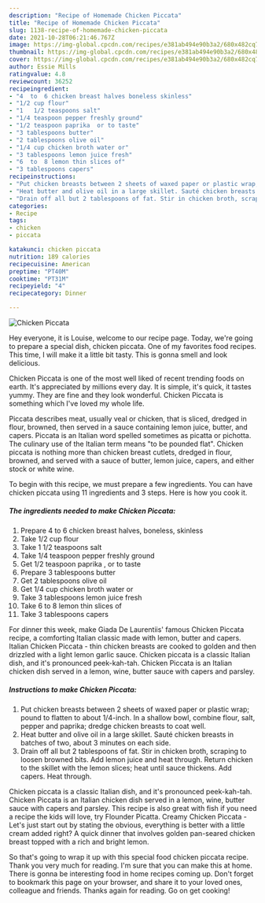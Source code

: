 ```yaml
---
description: "Recipe of Homemade Chicken Piccata"
title: "Recipe of Homemade Chicken Piccata"
slug: 1138-recipe-of-homemade-chicken-piccata
date: 2021-10-28T06:21:46.767Z
image: https://img-global.cpcdn.com/recipes/e381ab494e90b3a2/680x482cq70/chicken-piccata-recipe-main-photo.jpg
thumbnail: https://img-global.cpcdn.com/recipes/e381ab494e90b3a2/680x482cq70/chicken-piccata-recipe-main-photo.jpg
cover: https://img-global.cpcdn.com/recipes/e381ab494e90b3a2/680x482cq70/chicken-piccata-recipe-main-photo.jpg
author: Essie Mills
ratingvalue: 4.8
reviewcount: 36252
recipeingredient:
- "4  to  6 chicken breast halves boneless skinless"
- "1/2 cup flour"
- "1   1/2 teaspoons salt"
- "1/4 teaspoon pepper freshly ground"
- "1/2 teaspoon paprika  or to taste"
- "3 tablespoons butter"
- "2 tablespoons olive oil"
- "1/4 cup chicken broth water or"
- "3 tablespoons lemon juice fresh"
- "6  to  8 lemon thin slices of"
- "3 tablespoons capers"
recipeinstructions:
- "Put chicken breasts between 2 sheets of waxed paper or plastic wrap; pound to flatten to about 1/4-inch. In a shallow bowl, combine flour, salt, pepper and paprika; dredge chicken breasts to coat well."
- "Heat butter and olive oil in a large skillet. Sauté chicken breasts in batches of two, about 3 minutes on each side."
- "Drain off all but 2 tablespoons of fat. Stir in chicken broth, scraping to loosen browned bits. Add lemon juice and heat through. Return chicken to the skillet with the lemon slices; heat until sauce thickens. Add capers. Heat through."
categories:
- Recipe
tags:
- chicken
- piccata

katakunci: chicken piccata 
nutrition: 189 calories
recipecuisine: American
preptime: "PT40M"
cooktime: "PT31M"
recipeyield: "4"
recipecategory: Dinner

---
```



![Chicken Piccata](https://img-global.cpcdn.com/recipes/e381ab494e90b3a2/680x482cq70/chicken-piccata-recipe-main-photo.jpg)

Hey everyone, it is Louise, welcome to our recipe page. Today, we're going to prepare a special dish, chicken piccata. One of my favorites food recipes. This time, I will make it a little bit tasty. This is gonna smell and look delicious.

Chicken Piccata is one of the most well liked of recent trending foods on earth. It's appreciated by millions every day. It is simple, it's quick, it tastes yummy. They are fine and they look wonderful. Chicken Piccata is something which I've loved my whole life.

Piccata describes meat, usually veal or chicken, that is sliced, dredged in flour, browned, then served in a sauce containing lemon juice, butter, and capers. Piccata is an Italian word spelled sometimes as picatta or pichotta. The culinary use of the Italian term means &#34;to be pounded flat&#34;. Chicken piccata is nothing more than chicken breast cutlets, dredged in flour, browned, and served with a sauce of butter, lemon juice, capers, and either stock or white wine.


To begin with this recipe, we must prepare a few ingredients. You can have chicken piccata using 11 ingredients and 3 steps. Here is how you cook it.

<!--inarticleads1-->

##### The ingredients needed to make Chicken Piccata:

1. Prepare 4  to  6 chicken breast halves, boneless, skinless
1. Take 1/2 cup flour
1. Take 1   1/2 teaspoons salt
1. Take 1/4 teaspoon pepper freshly ground
1. Get 1/2 teaspoon paprika , or to taste
1. Prepare 3 tablespoons butter
1. Get 2 tablespoons olive oil
1. Get 1/4 cup chicken broth water or
1. Take 3 tablespoons lemon juice fresh
1. Take 6  to  8 lemon thin slices of
1. Take 3 tablespoons capers


For dinner this week, make Giada De Laurentiis&#39; famous Chicken Piccata recipe, a comforting Italian classic made with lemon, butter and capers. Italian Chicken Piccata - thin chicken breasts are cooked to golden and then drizzled with a light lemon garlic sauce. Chicken piccata is a classic Italian dish, and it&#39;s pronounced peek-kah-tah. Chicken Piccata is an Italian chicken dish served in a lemon, wine, butter sauce with capers and parsley. 

<!--inarticleads2-->

##### Instructions to make Chicken Piccata:

1. Put chicken breasts between 2 sheets of waxed paper or plastic wrap; pound to flatten to about 1/4-inch. In a shallow bowl, combine flour, salt, pepper and paprika; dredge chicken breasts to coat well.
1. Heat butter and olive oil in a large skillet. Sauté chicken breasts in batches of two, about 3 minutes on each side.
1. Drain off all but 2 tablespoons of fat. Stir in chicken broth, scraping to loosen browned bits. Add lemon juice and heat through. Return chicken to the skillet with the lemon slices; heat until sauce thickens. Add capers. Heat through.


Chicken piccata is a classic Italian dish, and it&#39;s pronounced peek-kah-tah. Chicken Piccata is an Italian chicken dish served in a lemon, wine, butter sauce with capers and parsley. This recipe is also great with fish if you need a recipe the kids will love, try Flounder Picatta. Creamy Chicken Piccata - Let&#39;s just start out by stating the obvious, everything is better with a little cream added right? A quick dinner that involves golden pan-seared chicken breast topped with a rich and bright lemon. 

So that's going to wrap it up with this special food chicken piccata recipe. Thank you very much for reading. I'm sure that you can make this at home. There is gonna be interesting food in home recipes coming up. Don't forget to bookmark this page on your browser, and share it to your loved ones, colleague and friends. Thanks again for reading. Go on get cooking!
